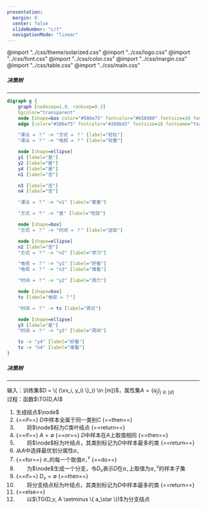 ```yaml
---
presentation:
  margin: 0
  center: false
  slideNumber: "c/t"
  navigationMode: "linear"
---
```


@import "../css/theme/solarized.css"
@import "../css/logo.css"
@import "../css/font.css"
@import "../css/color.css"
@import "../css/margin.css"
@import "../css/table.css"
@import "../css/main.css"

<!-- slide data-notes="" -->

##### 决策树

---

```dot {.center}
digraph g {
    graph [nodesep=1.0, ranksep=0.3]
    bgcolor="transparent"
    node [shape=box color="#586e75" fontcolor="#b58900" fontsize=20 fontname="Ysabeau,LXGWWenKai"]
    edge [color="#586e75" fontcolor="#268bd2" fontsize=18 fontname="Ysabeau,LXGWWenKai" arrowhead=none]

    "课业 = ？" -> "方式 = ？" [label="轻松"]
    "课业 = ？" -> "电视 = ？" [label="较重"]

    node [shape=ellipse]
    y1 [label="是"]
    y2 [label="是"]
    y4 [label="是"]
    n1 [label="否"]

    n3 [label="否"]
    n4 [label="否"]

    "课业 = ？" -> "n1" [label="繁重"]

    "方式 = ？" -> "是" [label="吃饭"]

    node [shape=box]
    "方式 = ？" -> "时间 = ？" [label="逛街"]

    node [shape=ellipse]
    n2 [label="否"]
    "方式 = ？" -> "n2" [label="学习"]

    "电视 = ？" -> "y1" [label="好看"]
    "电视 = ？" -> "n3" [label="难看"]

    "时间 = ？" -> "y2" [label="周六"]

    node [shape=box]
    tv [label="电视 = ？"]

    "时间 = ？" -> tv [label="周日"]

    node [shape=ellipse]
    y3 [label="是"]
    "时间 = ？" -> "y3" [label="周间"]

    tv -> "y4" [label="好看"]
    tv -> "n4" [label="难看"]
}
```

<!-- slide vertical=true data-notes="" -->

##### 决策树

---

输入：训练集$D = \{ (\xv_i, y_i) \}_{i \in [m]}$，属性集$A = \{ a_j \}_{j \in [d]}$<br>过程：函数$\TG(D,A)$

1. 生成结点$\node$
2. {==if==} $D$中样本全属于同一类别$C$ {==then==}
3. &emsp;&emsp;将$\node$标为$C$类叶结点 {==return==}
5. {==if==} $A = \emptyset$ {==or==} $D$中样本在$A$上取值相同 {==then==}
6. &emsp;&emsp;将$\node$标为叶结点，其类别标记为$D$中样本最多的类 {==return==}
8. 从$A$中选择最优划分属性$a_\star$
9. {==for==} $a_\star$的每一个取值$a_\star^v$ {==do==}
10. &emsp;&emsp;为$\node$生成一个分支，令$D_v$表示$D$在$a_\star$上取值为$a_\star^v$的样本子集
11. {==if==} $D_v = \emptyset$ {==then==}
12. &emsp;&emsp;将分支结点标为叶结点，其类别标记为$D$中样本最多的类 {==return==}
12. {==else==}
12. &emsp;&emsp;以$\TG(D_v, A \setminus \{ a_\star \})$为分支结点